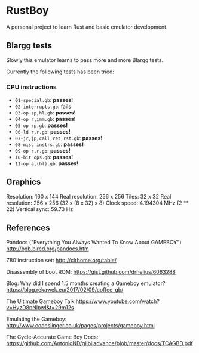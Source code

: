 # RustBoy

A personal project to learn Rust and basic emulator development.

## Blargg tests

Slowly this emulator learns to pass more and more Blargg tests.

Currently the following tests has been tried:

### CPU instructions

* `01-special.gb`: **passes!**
* `02-interrupts.gb`: fails
* `03-op sp,hl.gb`: **passes!**
* `04-op r,imm.gb`: **passes!**
* `05-op rp.gb`: **passes!**
* `06-ld r,r.gb`: **passes!**
* `07-jr,jp,call,ret,rst.gb`: **passes!**
* `08-misc instrs.gb`: **passes!**
* `09-op r,r.gb`: **passes!**
* `10-bit ops.gb`: **passes!**
* `11-op a,(hl).gb`: **passes!**

## Graphics

Resolution: 160 x 144
Real resolution: 256 x 256
Tiles: 32 x 32
Real resolution: 256 x 256 (32 x (8 x 32) x 8)
Clock speed: 4.194304 MHz (2 ** 22)
Vertical sync: 59.73 Hz

## References

Pandocs ("Everything You Always Wanted To Know About GAMEBOY")
<http://bgb.bircd.org/pandocs.htm>

Z80 instruction set:
<http://clrhome.org/table/>

Disassembly of boot ROM:
<https://gist.github.com/drhelius/6063288>

Blog: Why did I spend 1.5 months creating a Gameboy emulator?
<https://blog.rekawek.eu/2017/02/09/coffee-gb/>

The Ultimate Gameboy Talk
<https://www.youtube.com/watch?v=HyzD8pNlpwI&t=29m12s>

Emulating the Gameboy:
<http://www.codeslinger.co.uk/pages/projects/gameboy.html>

The Cycle-Accurate Game Boy Docs:
<https://github.com/AntonioND/giibiiadvance/blob/master/docs/TCAGBD.pdf>

